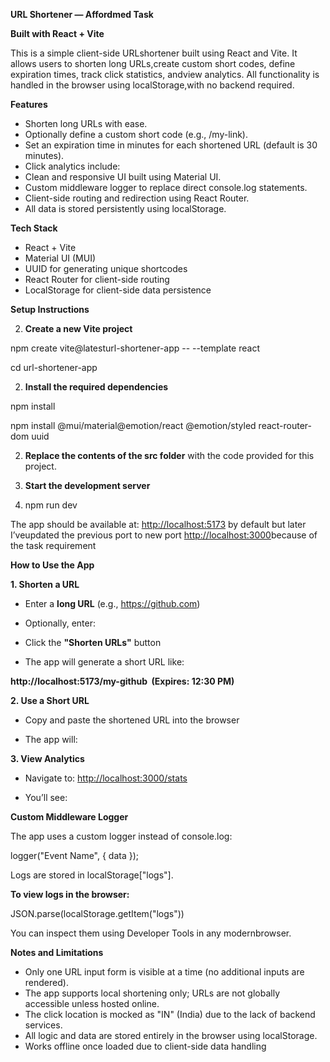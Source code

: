 **URL Shortener — Affordmed Task**

**Built with React + Vite**

This is a simple client-side URLshortener built using React and Vite. It allows users to shorten long URLs,create custom short codes, define expiration times, track click statistics, andview analytics. All functionality is handled in the browser using localStorage,with no backend required.

**Features**

*   Shorten long URLs with ease.
*   Optionally define a custom short code (e.g., /my-link).
*   Set an expiration time in minutes for each shortened URL (default is 30 minutes).
*   Click analytics include:
*   Clean and responsive UI built using Material UI.
*   Custom middleware logger to replace direct console.log statements.
*   Client-side routing and redirection using React Router.
*   All data is stored persistently using localStorage.
    

**Tech Stack**
*   React + Vite
*   Material UI (MUI)
*   UUID for generating unique shortcodes
*   React Router for client-side routing
*   LocalStorage for client-side data persistence
    

**Setup Instructions**

2.  **Create a new Vite project**
    

npm create vite@latesturl-shortener-app -- --template react

cd url-shortener-app

2.  **Install the required dependencies**
    

npm install

npm install @mui/material@emotion/react @emotion/styled react-router-dom uuid

2.  **Replace the contents of the src folder** with the code provided for this project.
    

4.  **Start the development server**
    

6.  npm run dev
    

The app should be available at: [http://localhost:5173](http://localhost:5173) by default but later I’veupdated the previous port to new port [http://localhost:3000](http://localhost:3000)because of the task requirement

**How to Use the App**

**1\. Shorten a URL**

*   Enter a **long URL** (e.g., https://github.com)
    

*   Optionally, enter:
    

*   Click the **"Shorten URLs"** button
    

*   The app will generate a short URL like:
    

**http://localhost:5173/my-github  (Expires: 12:30 PM)**

**2\. Use a Short URL**

*   Copy and paste the shortened URL into the browser
    

*   The app will:
    

**3\. View Analytics**

*   Navigate to: [http://localhost:3000/stats](http://localhost:3000/stats)
    

*   You’ll see:
    

**Custom Middleware Logger**

The app uses a custom logger instead of console.log:

logger("Event Name", { data });

Logs are stored in localStorage\["logs"\].

**To view logs in the browser:**

JSON.parse(localStorage.getItem("logs"))

You can inspect them using Developer Tools in any modernbrowser.

**Notes and Limitations**

*   Only one URL input form is visible at a time (no additional inputs are rendered).
*   The app supports local shortening only; URLs are not globally accessible unless hosted online.
*   The click location is mocked as "IN" (India) due to the lack of backend services.
*   All logic and data are stored entirely in the browser using localStorage.
*   Works offline once loaded due to client-side data handling
    
